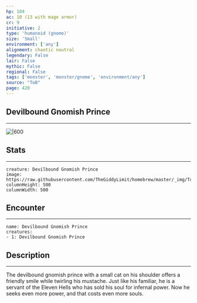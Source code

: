```yaml
---
hp: 104
ac: 10 (13 with mage armor)
cr: 9
initiative: 2
type: 'humanoid (gnome)'    
size: 'Small'
environment: ['any']
alignment: chaotic neutral
legendary: False
lair: False
mythic: False
regional: False
tags: ['monster', 'monster/gnome', 'environment/any']
source: "ToB"
page: 420
---
```


## Devilbound Gnomish Prince
---

![|600](https://raw.githubusercontent.com/TheGiddyLimit/homebrew/master/_img/ToB/Devilbound%20Gnomish%20Prince.webp)

## Stats
---

```statblock
creature: Devilbound Gnomish Prince
image: https://raw.githubusercontent.com/TheGiddyLimit/homebrew/master/_img/ToB/token/Devilbound%20Gnomish%20Prince.png
columnHeight: 500
columnWidth: 500
```

## Encounter
---

```encounter-table
name: Devilbound Gnomish Prince
creatures:
- 1: Devilbound Gnomish Prince
```

## Description
---
The devilbound gnomish prince with a small cat on his shoulder offers a friendly smile while twirling his mustache. Just like his familiar, he is a servant of the Eleven Hells who has sold his soul for infernal power. Now he seeks even more power, and that costs even more souls.





